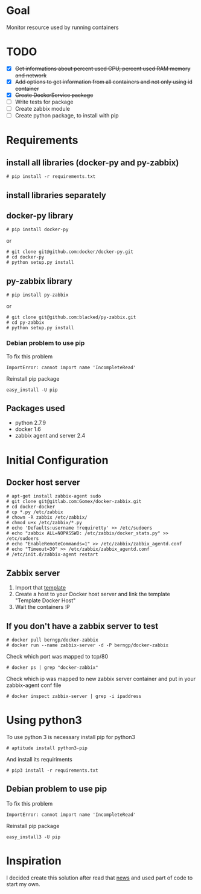 # Goal

Monitor resource used by running containers

# TODO

- [x] ~~Get informations about percent used CPU, percent used RAM memory and network~~ 
- [x] ~~Add options to get information from all containers and not only using id container~~
- [x] ~~Create DockerService package~~
- [ ] Write tests for package
- [ ] Create zabbix module
- [ ] Create python package, to install with pip

# Requirements

## install all libraries (docker-py and py-zabbix)
```
# pip install -r requirements.txt
```

## install libraries separately

## docker-py library 

``` 
# pip install docker-py
```

or

```
# git clone git@github.com:docker/docker-py.git
# cd docker-py
# python setup.py install
```

## py-zabbix library 

```
# pip install py-zabbix
```
or

```
# git clone git@github.com:blacked/py-zabbix.git
# cd py-zabbix
# python setup.py install
```
### Debian problem to use pip

To fix this problem

```
ImportError: cannot import name 'IncompleteRead'
```

Reinstall pip package

```
easy_install -U pip
```

## Packages used

* python 2.7.9
* docker 1.6
* zabbix agent and server 2.4

# Initial Configuration

## Docker host server

```
# apt-get install zabbix-agent sudo
# git clone git@gitlab.com:Gomex/docker-zabbix.git
# cd docker-docker
# cp *.py /etc/zabbix
# chown -R zabbix /etc/zabbix/
# chmod u+x /etc/zabbix/*.py
# echo 'Defaults:username !requiretty' >> /etc/sudoers
# echo "zabbix ALL=NOPASSWD: /etc/zabbix/docker_stats.py" >> /etc/sudoers
# echo "EnableRemoteCommands=1" >> /etc/zabbix/zabbix_agentd.conf
# echo "Timeout=30" >> /etc/zabbix/zabbix_agentd.conf
# /etc/init.d/zabbix-agent restart
```

## Zabbix server

1. Import that [template](https://gitlab.com/Gomex/docker-monitor/raw/master/zbx_export_templates.xml) 
1. Create a host to your Docker host server and link the template "Template Docker Host"
1. Wait the containers :P

## If you don't have a zabbix server to test

```
# docker pull berngp/docker-zabbix
# docker run --name zabbix-server -d -P berngp/docker-zabbix
```

Check which port was mapped to tcp/80

``` 
# docker ps | grep "docker-zabbix"
```

Check which ip was mapped to new zabbix server container and put in your zabbix-agent conf file

```
# docker inspect zabbix-server | grep -i ipaddress
```

# Using python3

To use python 3 is necessary install pip for python3

```
# aptitude install python3-pip
```

And install its requiriments

```
# pip3 install -r requirements.txt

```

## Debian problem to use pip

To fix this problem

```
ImportError: cannot import name 'IncompleteRead'
```

Reinstall pip package

```
easy_install3 -U pip
```


# Inspiration

I decided create this solution after read that [news](http://www.rackspace.com/blog/addressing-hybrid-architecture-complexity-with-new-docker-monitoring-plugin/) and used part of code to start my own.
